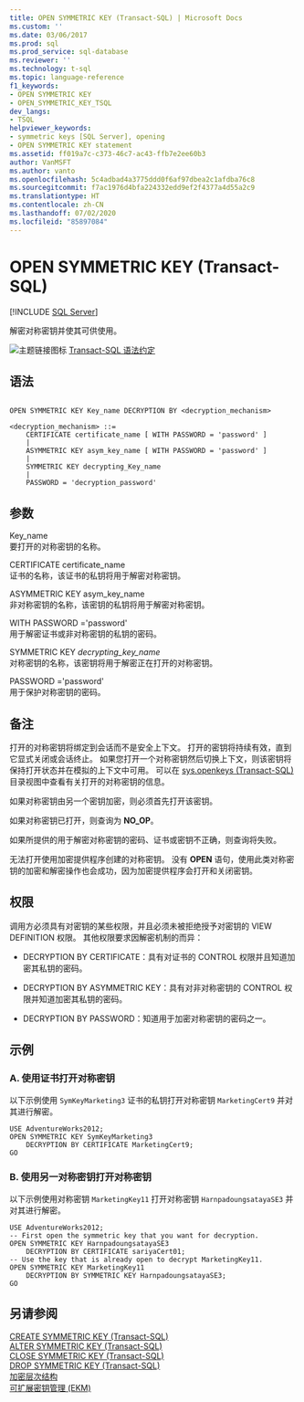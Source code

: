 ```yaml
---
title: OPEN SYMMETRIC KEY (Transact-SQL) | Microsoft Docs
ms.custom: ''
ms.date: 03/06/2017
ms.prod: sql
ms.prod_service: sql-database
ms.reviewer: ''
ms.technology: t-sql
ms.topic: language-reference
f1_keywords:
- OPEN SYMMETRIC KEY
- OPEN_SYMMETRIC_KEY_TSQL
dev_langs:
- TSQL
helpviewer_keywords:
- symmetric keys [SQL Server], opening
- OPEN SYMMETRIC KEY statement
ms.assetid: ff019a7c-c373-46c7-ac43-ffb7e2ee60b3
author: VanMSFT
ms.author: vanto
ms.openlocfilehash: 5c4adbad4a3775ddd0f6af97dbea2c1afdba76c8
ms.sourcegitcommit: f7ac1976d4bfa224332edd9ef2f4377a4d55a2c9
ms.translationtype: HT
ms.contentlocale: zh-CN
ms.lasthandoff: 07/02/2020
ms.locfileid: "85897084"
---
```

# <a name="open-symmetric-key-transact-sql"></a>OPEN SYMMETRIC KEY (Transact-SQL)
[!INCLUDE [SQL Server](../../includes/applies-to-version/sqlserver.md)]

  解密对称密钥并使其可供使用。  
  
 ![主题链接图标](../../database-engine/configure-windows/media/topic-link.gif "“主题链接”图标") [Transact-SQL 语法约定](../../t-sql/language-elements/transact-sql-syntax-conventions-transact-sql.md)  
  
## <a name="syntax"></a>语法  
  
```syntaxsql
  
OPEN SYMMETRIC KEY Key_name DECRYPTION BY <decryption_mechanism>  
  
<decryption_mechanism> ::=  
    CERTIFICATE certificate_name [ WITH PASSWORD = 'password' ]  
    |  
    ASYMMETRIC KEY asym_key_name [ WITH PASSWORD = 'password' ]  
    |  
    SYMMETRIC KEY decrypting_Key_name  
    |  
    PASSWORD = 'decryption_password'  
```  
  
## <a name="arguments"></a>参数  
 Key_name   
 要打开的对称密钥的名称。  
  
 CERTIFICATE certificate_name   
 证书的名称，该证书的私钥将用于解密对称密钥。  
  
 ASYMMETRIC KEY asym_key_name   
 非对称密钥的名称，该密钥的私钥将用于解密对称密钥。  
  
 WITH PASSWORD ='password'   
 用于解密证书或非对称密钥的私钥的密码。  
  
 SYMMETRIC KEY *decrypting_key_name*  
 对称密钥的名称，该密钥将用于解密正在打开的对称密钥。  
  
 PASSWORD ='password'   
 用于保护对称密钥的密码。  
  
## <a name="remarks"></a>备注  
 打开的对称密钥将绑定到会话而不是安全上下文。 打开的密钥将持续有效，直到它显式关闭或会话终止。 如果您打开一个对称密钥然后切换上下文，则该密钥将保持打开状态并在模拟的上下文中可用。 可以在 [sys.openkeys (Transact-SQL)](../../relational-databases/system-catalog-views/sys-openkeys-transact-sql.md) 目录视图中查看有关打开的对称密钥的信息。  
  
 如果对称密钥由另一个密钥加密，则必须首先打开该密钥。  
  
 如果对称密钥已打开，则查询为 **NO_OP**。  
  
 如果所提供的用于解密对称密钥的密码、证书或密钥不正确，则查询将失败。  
  
 无法打开使用加密提供程序创建的对称密钥。 没有 **OPEN** 语句，使用此类对称密钥的加密和解密操作也会成功，因为加密提供程序会打开和关闭密钥。  
  
## <a name="permissions"></a>权限  
 调用方必须具有对密钥的某些权限，并且必须未被拒绝授予对密钥的 VIEW DEFINITION 权限。 其他权限要求因解密机制的而异：  
  
-   DECRYPTION BY CERTIFICATE：具有对证书的 CONTROL 权限并且知道加密其私钥的密码。  
  
-   DECRYPTION BY ASYMMETRIC KEY：具有对非对称密钥的 CONTROL 权限并知道加密其私钥的密码。  
  
-   DECRYPTION BY PASSWORD：知道用于加密对称密钥的密码之一。  
  
## <a name="examples"></a>示例  
  
### <a name="a-opening-a-symmetric-key-by-using-a-certificate"></a>A. 使用证书打开对称密钥  
 以下示例使用 `SymKeyMarketing3` 证书的私钥打开对称密钥 `MarketingCert9` 并对其进行解密。  
  
```  
USE AdventureWorks2012;  
OPEN SYMMETRIC KEY SymKeyMarketing3   
    DECRYPTION BY CERTIFICATE MarketingCert9;  
GO  
```  
  
### <a name="b-opening-a-symmetric-key-by-using-another-symmetric-key"></a>B. 使用另一对称密钥打开对称密钥  
 以下示例使用对称密钥 `MarketingKey11` 打开对称密钥 `HarnpadoungsatayaSE3` 并对其进行解密。  
  
```  
USE AdventureWorks2012;  
-- First open the symmetric key that you want for decryption.  
OPEN SYMMETRIC KEY HarnpadoungsatayaSE3   
    DECRYPTION BY CERTIFICATE sariyaCert01;  
-- Use the key that is already open to decrypt MarketingKey11.  
OPEN SYMMETRIC KEY MarketingKey11   
    DECRYPTION BY SYMMETRIC KEY HarnpadoungsatayaSE3;  
GO   
```  
  
## <a name="see-also"></a>另请参阅  
 [CREATE SYMMETRIC KEY &#40;Transact-SQL&#41;](../../t-sql/statements/create-symmetric-key-transact-sql.md)   
 [ALTER SYMMETRIC KEY (Transact-SQL)](../../t-sql/statements/alter-symmetric-key-transact-sql.md)   
 [CLOSE SYMMETRIC KEY (Transact-SQL)](../../t-sql/statements/close-symmetric-key-transact-sql.md)   
 [DROP SYMMETRIC KEY (Transact-SQL)](../../t-sql/statements/drop-symmetric-key-transact-sql.md)   
 [加密层次结构](../../relational-databases/security/encryption/encryption-hierarchy.md)   
 [可扩展密钥管理 &#40;EKM&#41;](../../relational-databases/security/encryption/extensible-key-management-ekm.md)  
  
  
